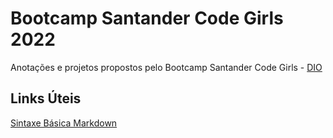 # Bootcamp Santander Code Girls 2022
Anotações e projetos propostos pelo Bootcamp Santander Code Girls - [DIO](https://web.dio.me)

## Links Úteis
[Sintaxe Básica Markdown](https://www.markdownguide.org/basic-syntax/)
